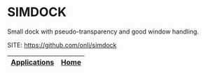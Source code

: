 # SIMDOCK

 Small dock with pseudo-transparency and good window handling.
 
 SITE: https://github.com/onli/simdock

 | [Applications](https://portable-linux-apps.github.io/apps.html) | [Home](https://portable-linux-apps.github.io)
 | --- | --- |
